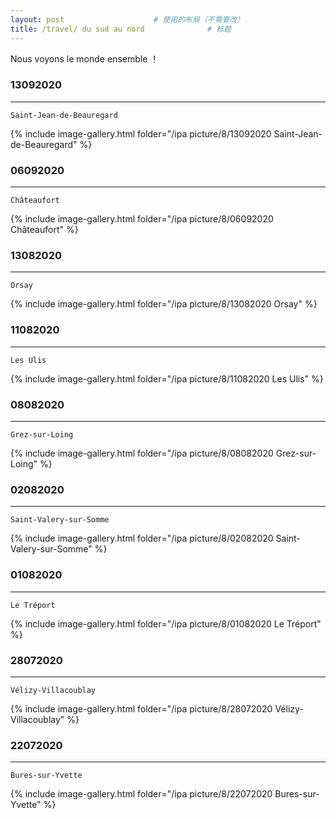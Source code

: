 ```yaml
---
layout: post   				    # 使用的布局（不需要改）
title: /travel/ du sud au nord				# 标题
---
```


<!-- require APlayer -->
<link rel="stylesheet" href="/ipa picture/css/APlayer.min.css">
<div id="aplayer"></div>
<script src="/ipa picture/js/APlayer.min.js"></script> 


<!-- APlayer 加载参数 -->
<!-- <script type="text/javascript">
const ap = new APlayer({
    container: document.getElementById('aplayer'),
    preload: 'none',
    lrcType: 3,
    audio: {
        name: '暧昧',
        artist: '王菲',
        url: '/ipa picture/6/王菲 - 暧昧.mp3',
        cover: '/ipa picture/6/王菲 - 暧昧.jpg',
        lrc: '/ipa picture/6/王菲 - 暧昧.lrc'
    }
});
</script> -->


<!-- APlayer-full 加载参数 -->
<script type="text/javascript">
const ap = new APlayer({
    container: document.getElementById('aplayer'),
    fixed: false,
    mini: false,
    autoplay: false,
    theme: '#b7daff',
    loop: 'all', 
    order: 'list',
    preload: 'none',
    volume: 0.7,
    mutex: true,
    lrcType: 3,
    listFolded: true,
    listMaxHeight: 90,
    storageName: 'aplayer-setting',
    audio: [
        {
            name: 'Miles',
            artist: 'David Munyon',
            url: '/ipa picture/8/David Munyon - Miles.mp3',
            cover: '/ipa picture/8/David Munyon - Miles.jpg',
            lrc: '/ipa picture/8/David Munyon - Miles.lrc'
        },        
        {
            name: 'shelter',
            artist: 'hakaisu,Alys',
            url: '/ipa picture/8/hakaisu,Alys - shelter.mp3',
            cover: '/ipa picture/8/hakaisu,Alys - shelter.jpg',
            lrc: '/ipa picture/8/hakaisu,Alys - shelter.lrc'
        },
        {
            name: 'Just the Way You Are',
            artist: 'Pi Ano',
            url: '/ipa picture/8/Pi Ano - Just the Way You Are.mp3',
            cover: '/ipa picture/8/Pi Ano - Just the Way You Are.jpg',
            lrc: '/ipa picture/8/Pi Ano - Just the Way You Are.lrc'
        }
    ]
});
</script>

Nous voyons le monde ensemble ！

### 13092020  ###
----
`Saint-Jean-de-Beauregard`

{% include image-gallery.html folder="/ipa picture/8/13092020 Saint-Jean-de-Beauregard" %}

### 06092020  ###
----
`Châteaufort`

{% include image-gallery.html folder="/ipa picture/8/06092020 Châteaufort" %}

### 13082020  ###
----
`Orsay`

{% include image-gallery.html folder="/ipa picture/8/13082020 Orsay" %}

### 11082020  ###
----
`Les Ulis`

{% include image-gallery.html folder="/ipa picture/8/11082020 Les Ulis" %}

### 08082020  ###
----
`Grez-sur-Loing`

{% include image-gallery.html folder="/ipa picture/8/08082020 Grez-sur-Loing" %}

### 02082020  ###
----
`Saint-Valery-sur-Somme`

{% include image-gallery.html folder="/ipa picture/8/02082020 Saint-Valery-sur-Somme" %}

### 01082020  ###
----
`Le Tréport`

{% include image-gallery.html folder="/ipa picture/8/01082020 Le Tréport" %}

### 28072020  ###
----
`Vélizy-Villacoublay`

{% include image-gallery.html folder="/ipa picture/8/28072020 Vélizy-Villacoublay" %}


### 22072020  ###
----
`Bures-sur-Yvette`

{% include image-gallery.html folder="/ipa picture/8/22072020 Bures-sur-Yvette" %}





